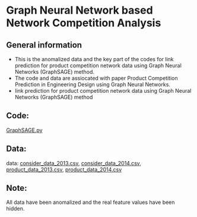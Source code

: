 # Graph Neural Network based Network Competition Analysis

## General information
- This is the anomalized data and the key part of the codes for link prediction for product competition network data using Graph Neural Networks (GraphSAGE) method. 
- The code and data are assiocated with paper Product Competition Prediction in Engineering Design using Graph Neural Networks.
- link prediction for product competition network data using Graph Neural Networks (GraphSAGE) method


## Code: 
[GraphSAGE.py](https://github.com/Yaxin-Cui/weighted-network-project/blob/main/choice_network.R)

## Data:
data: [consider_data_2013.csv](https://github.com/Yaxin-Cui/weighted-network-project/blob/main/consider_data_2013.csv), 
[consider_data_2014.csv](https://github.com/Yaxin-Cui/weighted-network-project/blob/main/consider_data_2014.csv), 
[product_data_2013.csv](https://github.com/Yaxin-Cui/weighted-network-project/blob/main/product_data_2013.csv), 
[product_data_2014.csv](https://github.com/Yaxin-Cui/weighted-network-project/blob/main/product_data_2014.csv)


## Note:
All data have been anomalized and the real feature values have been hidden. 

